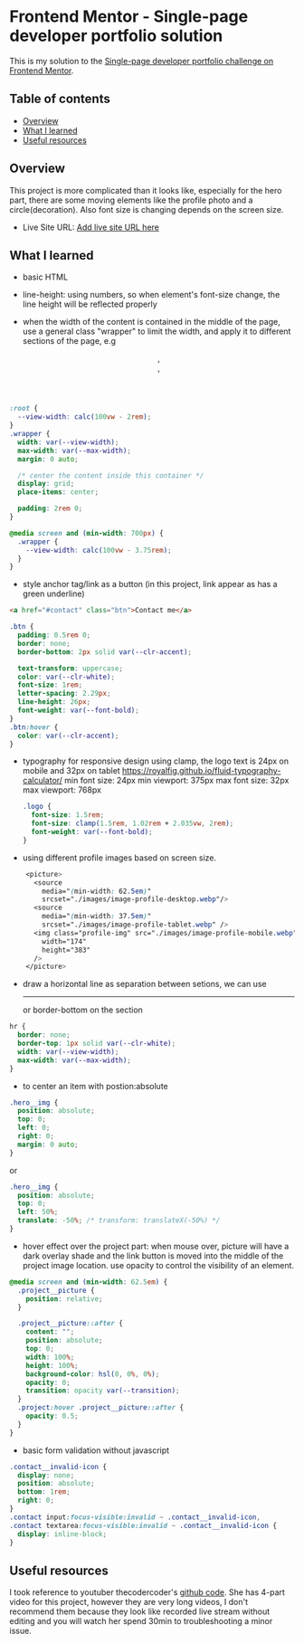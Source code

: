 # Frontend Mentor - Single-page developer portfolio solution

This is my solution to the [Single-page developer portfolio challenge on Frontend Mentor](https://www.frontendmentor.io/challenges/singlepage-developer-portfolio-bBVj2ZPi-x).

## Table of contents

- [Overview](#overview)
- [What I learned](#what-i-learned)
- [Useful resources](#useful-resources)

## Overview

This project is more complicated than it looks like, especially for the hero part, there are some moving elements like the profile photo and a circle(decoration). Also font size is changing depends on the screen size.

- Live Site URL: [Add live site URL here](https://your-live-site-url.com)

## What I learned

- basic HTML
- line-height: using numbers, so when element's font-size change, the line height will be reflected properly

- when the width of the content is contained in the middle of the page, use a general class "wrapper" to limit the width, and apply it to different sections of the page, e.g <header>, <main>,<footer>

```css
:root {
  --view-width: calc(100vw - 2rem);
}
.wrapper {
  width: var(--view-width);
  max-width: var(--max-width);
  margin: 0 auto;

  /* center the content inside this container */
  display: grid;
  place-items: center;

  padding: 2rem 0;
}

@media screen and (min-width: 700px) {
  .wrapper {
    --view-width: calc(100vw - 3.75rem);
  }
}
```

- style anchor tag/link as a button (in this project, link appear as has a green underline)

```html
<a href="#contact" class="btn">Contact me</a>
```

```css
.btn {
  padding: 0.5rem 0;
  border: none;
  border-bottom: 2px solid var(--clr-accent);

  text-transform: uppercase;
  color: var(--clr-white);
  font-size: 1rem;
  letter-spacing: 2.29px;
  line-height: 26px;
  font-weight: var(--font-bold);
}
.btn:hover {
  color: var(--clr-accent);
}
```

- typography for responsive design
  using clamp, the logo text is 24px on mobile and 32px on tablet
  https://royalfig.github.io/fluid-typography-calculator/
  min font size: 24px
  min viewport: 375px
  max font size: 32px
  max viewport: 768px

  ```css
  .logo {
    font-size: 1.5rem;
    font-size: clamp(1.5rem, 1.02rem + 2.035vw, 2rem);
    font-weight: var(--font-bold);
  }
  ```

- using different profile images based on screen size.

```css
    <picture>
      <source
        media="(min-width: 62.5em)"
        srcset="./images/image-profile-desktop.webp"/>
      <source
        media="(min-width: 37.5em)"
        srcset="./images/image-profile-tablet.webp" />
      <img class="profile-img" src="./images/image-profile-mobile.webp"     alt="profile image"
        width="174"
        height="383"
      />
    </picture>
```

- draw a horizontal line as separation between setions, we can use <hr> or border-bottom on the section

```css
hr {
  border: none;
  border-top: 1px solid var(--clr-white);
  width: var(--view-width);
  max-width: var(--max-width);
}
```

- to center an item with postion:absolute

```css
.hero__img {
  position: absolute;
  top: 0;
  left: 0;
  right: 0;
  margin: 0 auto;
}
```

or

```css
.hero__img {
  position: absolute;
  top: 0;
  left: 50%;
  translate: -50%; /* transform: translateX(-50%) */
}
```

- hover effect over the project part: when mouse over, picture will have a dark overlay shade and the link button is moved into the middle of the project image location.
  use opacity to control the visibility of an element.

```css
@media screen and (min-width: 62.5em) {
  .project__picture {
    position: relative;
  }

  .project__picture::after {
    content: "";
    position: absolute;
    top: 0;
    width: 100%;
    height: 100%;
    background-color: hsl(0, 0%, 0%);
    opacity: 0;
    transition: opacity var(--transition);
  }
  .project:hover .project__picture::after {
    opacity: 0.5;
  }
}
```

- basic form validation without javascript

```css
.contact__invalid-icon {
  display: none;
  position: absolute;
  bottom: 1rem;
  right: 0;
}
.contact input:focus-visible:invalid ~ .contact__invalid-icon,
.contact textarea:focus-visible:invalid ~ .contact__invalid-icon {
  display: inline-block;
}
```

## Useful resources

I took reference to youtuber thecodercoder's [github code](https://github.com/thecodercoder/fem-single-page-developer-portfolio).
She has 4-part video for this project, however they are very long videos, I don't recommend them because they look like recorded live stream without editing and you will watch her spend 30min to troubleshooting a minor issue.
